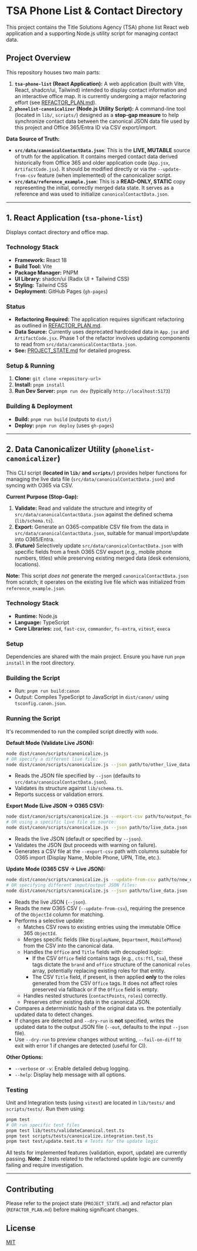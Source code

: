 # TSA Phone List & Contact Directory

This project contains the Title Solutions Agency (TSA) phone list React web application and a supporting Node.js utility script for managing contact data.

## Project Overview

This repository houses two main parts:

1.  **`tsa-phone-list` (React Application):** A web application (built with Vite, React, shadcn/ui, Tailwind) intended to display contact information and an interactive office map. It is currently undergoing a major refactoring effort (see [REFACTOR_PLAN.md](REFACTOR_PLAN.md)).
2.  **`phonelist-canonicalizer` (Node.js Utility Script):** A command-line tool (located in `lib/`, `scripts/`) designed as a **stop-gap measure** to help synchronize contact data between the canonical JSON data file used by this project and Office 365/Entra ID via CSV export/import.

**Data Source of Truth:**

*   **`src/data/canonicalContactData.json`**: This is the **LIVE, MUTABLE** source of truth for the application. It contains merged contact data derived historically from Office 365 and older application code (`App.jsx`, `ArtifactCode.jsx`). It should be modified directly or via the `--update-from-csv` feature (when implemented) of the canonicalizer script.
*   **`src/data/reference_example.json`**: This is a **READ-ONLY, STATIC** copy representing the initial, correctly merged data state. It serves as a reference and was used to initialize `canonicalContactData.json`.

---

## 1. React Application (`tsa-phone-list`)

Displays contact directory and office map.

### Technology Stack

*   **Framework:** React 18
*   **Build Tool:** Vite
*   **Package Manager:** PNPM
*   **UI Library:** shadcn/ui (Radix UI + Tailwind CSS)
*   **Styling:** Tailwind CSS
*   **Deployment:** GitHub Pages (`gh-pages`)

### Status

*   **Refactoring Required:** The application requires significant refactoring as outlined in [REFACTOR_PLAN.md](REFACTOR_PLAN.md).
*   **Data Source:** Currently uses deprecated hardcoded data in `App.jsx` and `ArtifactCode.jsx`. Phase 1 of the refactor involves updating components to read from `src/data/canonicalContactData.json`.
*   **See:** [PROJECT_STATE.md](PROJECT_STATE.md) for detailed progress.

### Setup & Running

1.  **Clone:** `git clone <repository-url>`
2.  **Install:** `pnpm install`
3.  **Run Dev Server:** `pnpm run dev` (typically `http://localhost:5173`)

### Building & Deployment

*   **Build:** `pnpm run build` (outputs to `dist/`)
*   **Deploy:** `pnpm run deploy` (uses `gh-pages`)

---

## 2. Data Canonicalizer Utility (`phonelist-canonicalizer`)

This CLI script (**located in `lib/` and `scripts/`**) provides helper functions for managing the live data file (`src/data/canonicalContactData.json`) and syncing with O365 via CSV.

**Current Purpose (Stop-Gap):**

1.  **Validate:** Read and validate the structure and integrity of `src/data/canonicalContactData.json` against the defined schema (`lib/schema.ts`).
2.  **Export:** Generate an O365-compatible CSV file from the data in `src/data/canonicalContactData.json`, suitable for manual import/update into O365/Entra.
3.  **(Future)** Selectively update `src/data/canonicalContactData.json` with specific fields from a fresh O365 CSV export (e.g., mobile phone numbers, titles) while preserving existing merged data (desk extensions, locations).

**Note:** This script *does not* generate the merged `canonicalContactData.json` from scratch; it operates on the existing live file which was initialized from `reference_example.json`.

### Technology Stack

*   **Runtime:** Node.js
*   **Language:** TypeScript
*   **Core Libraries:** `zod`, `fast-csv`, `commander`, `fs-extra`, `vitest`, `execa`

### Setup

Dependencies are shared with the main project. Ensure you have run `pnpm install` in the root directory.

### Building the Script

*   Run: `pnpm run build:canon`
*   Output: Compiles TypeScript to JavaScript in `dist/canon/` using `tsconfig.canon.json`.

### Running the Script

It's recommended to run the compiled script directly with `node`.

**Default Mode (Validate Live JSON):**
```bash
node dist/canon/scripts/canonicalize.js 
# OR specify a different live file:
node dist/canon/scripts/canonicalize.js --json path/to/other_live_data.json 
```
*   Reads the JSON file specified by `--json` (defaults to `src/data/canonicalContactData.json`).
*   Validates its structure against `lib/schema.ts`.
*   Reports success or validation errors.

**Export Mode (Live JSON -> O365 CSV):**
```bash
node dist/canon/scripts/canonicalize.js --export-csv path/to/output_for_o365.csv
# OR using a specific live file as source:
node dist/canon/scripts/canonicalize.js --json path/to/live_data.json --export-csv path/to/output_for_o365.csv
```
*   Reads the live JSON (default or specified by `--json`).
*   Validates the JSON (but proceeds with warning on failure).
*   Generates a CSV file at the `--export-csv` path with columns suitable for O365 import (Display Name, Mobile Phone, UPN, Title, etc.).

**Update Mode (O365 CSV -> Live JSON):**
```bash
node dist/canon/scripts/canonicalize.js --update-from-csv path/to/new_o365_export.csv
# OR specifying different input/output JSON files:
node dist/canon/scripts/canonicalize.js --json path/to/live_data.json --update-from-csv path/to/new_o365_export.csv --out path/to/updated_live_data.json
```
*   Reads the live JSON (`--json`).
*   Reads the new O365 CSV (`--update-from-csv`), requiring the presence of the `ObjectId` column for matching.
*   Performs a selective update:
    *   Matches CSV rows to existing entries using the immutable Office 365 `ObjectId`.
    *   Merges specific fields (like `DisplayName`, `Department`, `MobilePhone`) from the CSV into the canonical data.
    *   Handles the `Office` and `Title` fields with decoupled logic:
        *   If the CSV `Office` field contains tags (e.g., `cts:ftl`, `tsa`), these tags dictate the `brand` and `office` structure of the canonical `roles` array, potentially replacing existing roles for that entity.
        *   The CSV `Title` field, if present, is then applied **only** to the roles generated from the CSV `Office` tags. It does not affect roles preserved via fallback or if the `Office` field is empty.
    *   Handles nested structures (`contactPoints`, `roles`) correctly.
    *   Preserves other existing data in the canonical JSON.
*   Compares a deterministic hash of the original data vs. the potentially updated data to detect changes.
*   If changes are detected and `--dry-run` is **not** specified, writes the updated data to the output JSON file (`--out`, defaults to the input `--json` file).
*   Use `--dry-run` to preview changes without writing, `--fail-on-diff` to exit with error 1 if changes are detected (useful for CI).

**Other Options:**
*   `--verbose` or `-v`: Enable detailed debug logging.
*   `--help`: Display help message with all options.

### Testing

Unit and Integration tests (using `vitest`) are located in `lib/tests/` and `scripts/tests/`. Run them using:
```bash
pnpm test
# OR run specific test files
pnpm test lib/tests/validateCanonical.test.ts
pnpm test scripts/tests/canonicalize.integration.test.ts
pnpm test test/update.test.ts # Tests for the update logic
```
All tests for implemented features (validation, export, update) are currently passing.
**Note:** 2 tests related to the refactored update logic are currently failing and require investigation.

---

## Contributing

Please refer to the project state (`PROJECT_STATE.md`) and refactor plan (`REFACTOR_PLAN.md`) before making significant changes.

## License

[MIT](LICENSE)
